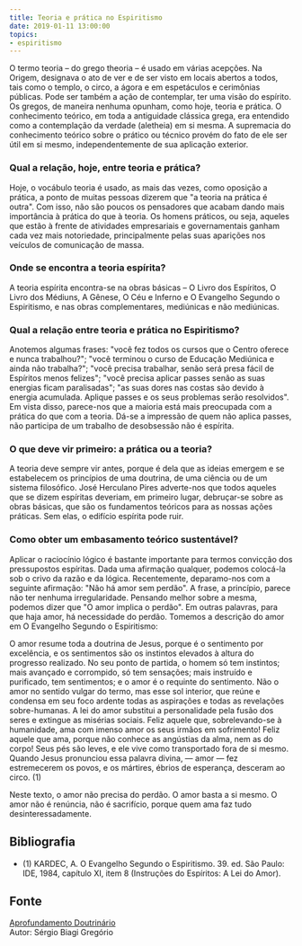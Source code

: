 ```yaml
---
title: Teoria e prática no Espiritismo
date: 2019-01-11 13:00:00
topics: 
- espiritismo 
---
```


O termo teoria – do grego theoria – é usado em várias acepções. Na
Origem, designava o ato de ver e de ser visto em locais abertos a todos,
tais como o templo, o circo, a ágora e em espetáculos e cerimônias
públicas. Pode ser também a ação de contemplar, ter uma visão do
espírito. Os gregos, de maneira nenhuma opunham, como hoje, teoria e
prática. O conhecimento teórico, em toda a antiguidade clássica grega,
era entendido como a contemplação da verdade (aletheia) em si mesma. A
supremacia do conhecimento teórico sobre o prático ou técnico provém do
fato de ele ser útil em si mesmo, independentemente de sua aplicação
exterior.

### Qual a relação, hoje, entre teoria e prática?
Hoje, o vocábulo teoria é usado, as mais das vezes, como oposição a
prática, a ponto de muitas pessoas dizerem que "a teoria na prática é
outra". Com isso, não são poucos os pensadores que acabam dando mais
importância à prática do que à teoria. Os homens práticos, ou seja,
aqueles que estão à frente de atividades empresariais e governamentais
ganham cada vez mais notoriedade, principalmente pelas suas aparições
nos veículos de comunicação de massa.

### Onde se encontra a teoria espírita?
A teoria espírita encontra-se na obras básicas – O Livro dos
Espíritos, O Livro dos Médiuns, A Gênese, O Céu e Inferno e O
Evangelho Segundo o Espiritismo, e nas obras complementares, mediúnicas
e não mediúnicas.

### Qual a relação entre teoria e prática no Espiritismo?
Anotemos algumas frases: "você fez todos os cursos que o Centro oferece
e nunca trabalhou?"; "você terminou o curso de Educação Mediúnica e
ainda não trabalha?"; "você precisa trabalhar, senão será presa fácil de
Espíritos menos felizes"; "você precisa aplicar passes senão as suas
energias ficam paralisadas"; "as suas dores nas costas são devido à
energia acumulada. Aplique passes e os seus problemas serão resolvidos".
Em vista disso, parece-nos que a maioria está mais preocupada com a
prática do que com a teoria. Dá-se a impressão de quem não aplica
passes, não participa de um trabalho de desobsessão não é espírita.

### O que deve vir primeiro: a prática ou a teoria?
A teoria deve sempre vir antes, porque é dela que as ideias emergem e se
estabelecem os princípios de uma doutrina, de uma ciência ou de um
sistema filosófico. José Herculano Pires adverte-nos que todos aqueles
que se dizem espíritas deveriam, em primeiro lugar, debruçar-se sobre as
obras básicas, que são os fundamentos teóricos para as nossas ações
práticas. Sem elas, o edifício espírita pode ruir.

### Como obter um embasamento teórico sustentável?
Aplicar o raciocínio lógico é bastante importante para termos convicção
dos pressupostos espíritas. Dada uma afirmação qualquer, podemos
colocá-la sob o crivo da razão e da lógica. Recentemente, deparamo-nos
com a seguinte afirmação: "Não há amor sem perdão". A frase, a
princípio, parece não ter nenhuma irregularidade. Pensando melhor sobre
a mesma, podemos dizer que "O amor implica o perdão". Em outras
palavras, para que haja amor, há necessidade do perdão. Tomemos a
descrição do amor em O Evangelho Segundo o Espiritismo:

O amor resume toda a doutrina de Jesus, porque é o sentimento por
excelência, e os sentimentos são os instintos elevados à altura do
progresso realizado. No seu ponto de partida, o homem só tem instintos;
mais avançado e corrompido, só tem sensações; mais instruído e
purificado, tem sentimentos; e o amor é o requinte do sentimento. Não o
amor no sentido vulgar do termo, mas esse sol interior, que reúne e
condensa em seu foco ardente todas as aspirações e todas as revelações
sobre-humanas. A lei do amor substitui a personalidade pela fusão dos
seres e extingue as misérias sociais. Feliz aquele que, sobrelevando-se
à humanidade, ama com imenso amor os seus irmãos em sofrimento! Feliz
aquele que ama, porque não conhece as angústias da alma, nem as do
corpo! Seus pés são leves, e ele vive como transportado fora de si
mesmo. Quando Jesus pronunciou essa palavra divina, — amor — fez
estremecerem os povos, e os mártires, ébrios de esperança, desceram ao
circo. (1)

Neste texto, o amor não precisa do perdão. O amor basta a si mesmo. O
amor não é renúncia, não é sacrifício, porque quem ama faz tudo
desinteressadamente.

## Bibliografia
* (1) KARDEC, A. O Evangelho Segundo o Espiritismo. 39. ed. São Paulo:
IDE, 1984, capítulo XI, item 8 (Instruções do Espíritos: A Lei do
Amor).

## Fonte
[Aprofundamento Doutrinário](https://sites.google.com/view/aprofundamentodoutrinario/teoria-e-prática-no-espiritismo)  
Autor: Sérgio Biagi Gregório

